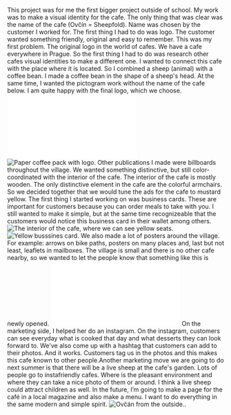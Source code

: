 This project was for me the first bigger project outside of school. My work was to make a visual identity for the cafe. The only thing that was clear was the name of the cafe (Ovčín = Sheepfold). Name was chosen by the customer I worked for. The first thing I had to do was logo. The customer wanted something friendly, original and easy to remember. This was my first problem. The original logo in the world of cafes. We have a cafe everywhere in Prague. So the first thing I had to do was research other cafes visual identities to make a different one. I wanted to connect this cafe with the place where it is located. So I combined a sheep (animal) with a coffee bean. I made a coffee bean in the shape of a sheep's head. At the same time, I wanted the pictogram work without the name of the cafe below. I am quite happy with the final logo, which we choose.
![Logo- Shape of sheep and inside is coffee bean in the shape of a sheep's head.](logo_final.pdf)
![Paper coffee pack with logo.](Kávové_sáčky.jpg)
Other publications I made were billboards throughout the village. We wanted something distinctive, but still color-coordinated with the interior of the cafe. The interior of the cafe is mostly wooden. The only distinctive element in the cafe are the colorful armchairs. So we decided together that we would tune the ads for the cafe to mustard yellow. The first thing I started working on was business cards. These are important for customers because you can order meals to take with you. I still wanted to make it simple, but at the same time recognizeable that the customers would notice this business card in their wallet among others.
![The interior of the cafe, where we can see yellow seats.](interier.jpg)
![Yellow busssines card.](vizitky.jpg)
We also made a lot of posters around the village. For example: arrows on bike paths, posters on many places and, last but not least, leaflets in mailboxes. The village is small and there is no other cafe nearby, so we wanted to let the people know that something like this is newly opened.
![yellow leaflet in mailboxes..](letak.pdf)
On the marketing side, I helped her do an instagram. On the instagram, customers can see everyday what is cooked that day and what desserts they can look forward to. We've also come up with a hashtag that customers can add to their photos. And it works. Customers tag us in the photos and this makes this cafe known to other people.Another marketing move we are going to do next summer is that there will be a live sheep at the cafe's garden. Lots of people go to instafriendly cafes. Where is the pleasant environment and where they can take a nice photo of them or around. I think a live sheep could attract children as well.
In the future, I’m going to make a page for the café in a local magazine and also make a menu. I want to do everything in the same modern and simple spirit.
![Ovčán from the outside..](brana.jpg)
